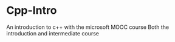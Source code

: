 # Cpp-Intro
An introduction to c++ with the microsoft MOOC course
Both the introduction and intermediate course
